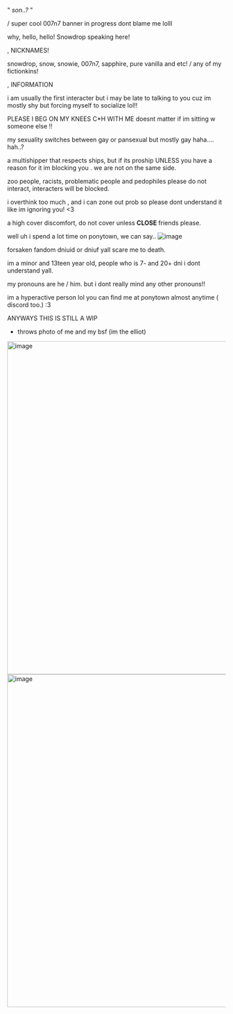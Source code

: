" *son..?* "

/ super cool 007n7 banner in progress dont blame me lolll


why, hello, hello! Snowdrop speaking here!

  , NICKNAMES!

snowdrop, snow, snowie, 007n7, sapphire, pure vanilla and etc! / any of my fictionkins!
  
  , INFORMATION

i am usually the first interacter but i may be late to talking to you cuz im mostly shy but forcing myself to socialize lol!!

PLEASE I BEG ON MY KNEES C*H WITH ME doesnt matter if im sitting w someone else !!

my sexuality switches between gay or pansexual but mostly gay haha.... hah..?

a multishipper that respects ships, but if its proship UNLESS you have a reason for it im blocking you . we are not on the same side.

zoo people, racists, problematic people and pedophiles please do not interact, interacters will be blocked.

i overthink too much , and i can zone out prob so please dont understand it like im ignoring you! <3

a high cover discomfort, do not cover unless **CLOSE** friends please.

well uh i spend a lot time on ponytown, we can say..
![image](https://github.com/user-attachments/assets/be7ede2d-d907-49a9-9f58-eb1cddf5fca3)

forsaken fandom dniuid or dniuf yall scare me to death.

im a minor and 13teen year old, people who is 7- and 20+ dni i dont understand yall.

my pronouns are he / him. but i dont really mind any other pronouns!!

im a hyperactive person lol you can find me at ponytown almost anytime ( discord too.) :3

ANYWAYS THIS IS STILL A WIP


- throws photo of me and my bsf (im the elliot)

<img width="1366" height="768" alt="image" src="https://github.com/user-attachments/assets/1cc37315-0b77-4393-966c-8d857a2b3204" />
<img width="1366" height="768" alt="image" src="https://github.com/user-attachments/assets/654cfd4b-7cca-4314-b294-4d47f784beb0" />

